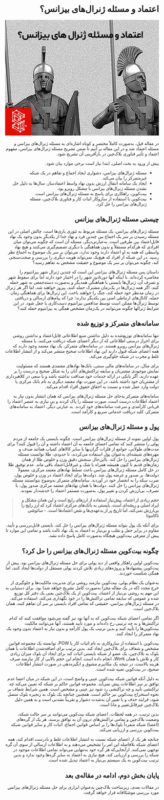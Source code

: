 <div dir="rtl">

# اعتماد و مسئله ژنرال‌های بیزانس؟


![Image](2.jpeg)
  
در مقاله قبل، به‌صورت کاملاً مختصر و کوتاه اشاره‌ای به مسئله ژنرال‌های بیزانس و مسئله اعتماد شد و در این مقاله بر آنیم تا ضمن تشریح مسئله ژنرال‌های بیزانس، مفهوم اعتماد و تأثیر فناوری بلاک‌چین در بازآفرینی آن تشریح شود.
  
پیش از ورود به بحث اصلی، ابتدا نیاز است برخی موارد بیان شود.
  
-	مسئله ژنرال‌های بیزانس، دشواری ایجاد اجماع و تفاهم در یک شبکه غیرمتمرکز را بیان می‌کند.
-	ایجاد یک سامانه انتقال ارزش بدون نهاد واسط اعتمادساز، سال‌ها به دلیل حل نشدن مسئله ژنرال‌های بیزانس با مشکل روبرو بود.
-	بیت‌کوین، راهکاری برای پاسخ به مسئله ژنرال‌های بیزانس است.
-	بیت‌کوین با استفاده از سازوکار اثبات کار و فناوری بلاک‌چین، مسئله ژنرال‌های بیزانس را حل کرد.

## چیستی مسئله ژنرال‌های بیزانس
  
مسئله ژنرال‌های بیزانس، یک مسئله مربوط به تئوری بازی‌ها است. چالش اصلی در این مسئله رسیدن بر سر یک اجماع بین چندین فرد و نهاد جدا از یکدیگر بدون وجود یک نهاد قابل‌اعتماد بین طرفین است. به‌عبارتی‌دیگر، مسئله آن است که چگونه می‌توان میان افرادی که هرکدام مستقلاً و بدون هماهنگی با دیگری تصمیم‌گیری می‌کنند و هیچ نهاد واسطی که همه به او اعتماد دارند وجود ندارد، می‌توان بر سر یک موضوع به اجماع نظر رسید. در این شبکه از افراد که هیچ‌یک نمی‌تواند هویت دیگری را بررسی و صحت‌سنجی کند، چگونه می‌توان بر سر یک موضوع و حقیقت مشخص به تفاهم رسید؟
  
داستان پس مسئله ژنرال‌های بیزانس این است که چندین ژنرال شهر بیزانتیوم را محاصره کرده‌اند. با اینکه آنها دورتادور شهر را در اختیار خود دارند اما برای سقوط شهر و تصرف آن، ژنرال‌ها بایستی با هماهنگی همدیگر و به‌صورت دسته‌جمعی به شهر حمله کنند. اگر همه ژنرال‌ها در یک‌زمان مشترک حمله کنند، پیروز خواهند شد، اما اگر هر ژنرال در زمان مدنظر خود حمله کند، جنگ را خواهند باخت. این ژنرال‌ها برای هماهنگی زمان حمله، کانال‌های ارتباطی امنی بین یکدیگر ندارند؛ چرا که پیام‌های ارسالی و دریافتی توسط ژنرال‌ها ممکن است توسط مدافعین بیزانتیوم دست‌کاری یا جعل شود. در این شرایط ژنرال‎ها چگونه می‌توانند در یک‌زمان مشخص همگی به بیزانتیوم حمله کنند؟
  
## سامانه‌های متمرکز و توزیع شده
  
تنها سامانه‌های توزیع‌شده به دلیل نداشتن منبع اطلاعاتی قابل‌اعتماد و نداشتن روشی برای احراز درستی اطلاعاتی که از دیگر اعضای شبکه دریافت می‌کنند، با مسئله ژنرال‌های بیزانس روبرو هستند. در سامانه‌های متمرکز، یک نهاد معتمد وجود دارند که همه اعضای شبکه قبول دارند این نهاد اطلاعات صحیح منتشر می‌کند و از انتشار اطلاعات غلط و مخرب در شبکه جلوگیری می‌کند.
  
برای مثال، در سامانه‌های مالی سنتی، بانک‌ها نهادهای معتمدی هستند که مسئولیت نمایش موجودی مشتریان و سابقه تراکنش‌های آنان را به شکل صحیح و درست را بر عهده دارند. اگر بانکی در ارائه خدمات خود صداقت نداشته باشد و یا سعی در کلاهبرداری از مشتریان خود داشته باشد، در این صورت نهاد معتمد دیگری به نام بانک مرکزی یا دولت وارد عمل شده و نسبت به احقاق حقوق افراد اقدام می‌کند.
  
سامانه‌های متمرکز به‌جای حل مسئله ژنرال‌های بیزانس که همان انتشار بدون نیاز به اعتماد اطلاعات درست است، صورت مسئله را پاک کردند و بی نیازی به عنصر اعتماد را قربانی کارآمدی و سرعت سامانه‌های خود کردند. به عبارتی دیگر، اعتماد به سامانه‌های متمرکز، کلید دریافت خدماتی سریع و کارآمد است.
  
## پول و مسئله ژنرال‌های بیزانس
  
پول اولین نمونه از مسئله ژنرال‌های بیزانس است. چگونه بایستی یک جامعه از مردم پولی را منتشر کنند که تمامی اعضای جامعه به آن اعتماد داشته و آن را قبول کنند؟ برای مدت‌های طولانی، جوامع از فلزات گران‌بها یا سایر کالاهای کمیاب همانند صدف و مهره‌های شیشه‌ای به‌عنوان پول استفاده می‌کردند. تا حدودی، طلا توانست مسئله ژنرال‌های بیزانس را حل کند. بااین‌حال سنجش دقیق وزن و خلوص طلا از همان زمان‌های قدیم تا کنون همیشه همراه با شک و غیرقابل‌اعتماد باقی ماند. عدم توفیق طلا در حل کامل مسئله ژنرال‌های بیزانس باعث تسلط نهادهای معتمد مرکزی، معمولاً دولت‌ها، بر صدور و عرضه پول شد. دولت‌ها برای ایجاد اعتماد در وزن و خلوص پول، ضرب سکه را به انحصار خود در آوردند. سامانه‌های متمرکز به‌وضوح نتوانستند مسئله ژنرال‌های بیزانس را حل کنند. دولت‌ها یا همان نهادهای معتمد مرکزی صدور پول، با تصرف، بی‌ارزش کردن و تغییر پول، به‌صورت مستمر اعتماد را خدشه‌دار نمودند.
  
> **حجم زیادی از اعتماد، پیش‌نیاز استفاده از ارزهای رایج است و این همان مشکل و ایراد اصلی و ریشه‌ای است. بایستی به بانک‌های مرکزی اعتماد کرد که ارز رایج را بی‌ارزش نمی‌کند، اما تاریخ پر از بدعهدی‌ها و نقض اعتمادها است. - ساتوشی ناکاموتا**
  
برای آنکه یک پول بتواند مسئله ژنرال‌های بیزانس را حل کند، بایستی قابل‌بررسی و تأیید، مقاوم در برابر جعل و تقلب و بی‌نیاز به اعتماد به یک نهاد ثالث باشد و تمامی این موارد تا پیش از معرفی بیت‌کوین هیچگاه به‌صورت کامل پاسخ داده نشد.
  
## چگونه بیت‌کوین مسئله ژنرال‌های بیزانس را حل کرد؟
  
بیت‌کوین اولین راهکار واقعی از دید پولی برای حل مسئله ژنرال‌های بیزانس بود. پیش از بیت‌کوین پیشنهادها و پروژه‌های زیادی تلاش کردند پولی مستقل از دولت‌ها ایجاد کنند، اما همگی شکست خوردند.
  
به‌عنوان یک نظام پولی، بیت‌کوین نیازمند روشی برای مدیریت مالکیت‌ها و جلوگیری از خرج مجدد (که در یک مقاله مجزا به‌صورت کامل تشریح خواهد شد) بود. برای دستیابی به این مهم به روشی بی‌نیاز از اعتماد، بیت‌کوین از یک بلاک‌چین یعنی یک دفتر کل توزیع شده و عمومی که سابقه تمامی تراکنش‌ها را در خود نگهداری می‌کند، استفاده می‌کند. در مسئله ژنرال‌های بیزانس، حقیقتی که تمامی افراد بایستی بر سر آن تفاهم کنند، همان بلاک‌چین است.
  
اگر تمامی اعضای شبکه بیت‌کوین که به آنها نود نیز گفته می‌شود موافقت کنند که کدام تراکنش‌ها و به چه ترتیبی رخ داده‌اند و مورد تأیید هستند، آنها می‌توانند مالکیت بیت‌کوین‌ها را تأیید کنند و بدین ترتیب یک پول کارآمد و بدون نیاز به اعتماد بدون وجود یک نهاد متمرکز را ایجاد کنند.
  
بیت‌کوین با استفاده از سازوکاری به نام اثبات کار یا POW، توانسته یک مجموعه قوانین مشخص و شفاف برای بلاک‌چین ایجاد کند. بدین ترتیب برای اضافه‌شدن اطلاعات یا همان بلوک به بلاک‌چین، یک عضو از شبکه بایستی اثبات کند برای ایجاد آن بلوک میزان زیادی کار و تلاش یا همان Work، انجام داده است. انجام این حجم بالایی از کار نیازمند صرف هزینه بالاست، در نتیجه یک مکانیزم مشوق و انگیزه‌دهی در صورت انتشار اطلاعات صحیح، در بیت‌کوین تعبیه شده است.
  
به دلیل آنکه قوانین شبکه بیت‌کوین عینی و واضح است، در این شبکه در میان اعضا عدم توافق بر سر اطلاعات پیش نمی‌آید. مجموعه قوانین حاکم بر شبکه که تعیین می‌کند چه تراکنشی تأیید و چه تراکنشی رد شود نیز عینی و مشخص است. همین شرایط شفاف بر نحوه استخراج بیت‌کوین نیز حاکم است. همچنین چنانچه یک بلوک به زنجیره بلوک متصل شود، فرایند حذف و یا تغییر آن به‌شدت دشوار و تقریباً نشدنی است و به همین دلیل بلاک‌چین غیرقابل‌تغییر و مانا است.
  
بدین ترتیب، در همه لحظات، اعضای شبکه بیت‌کوین می‌توانند بر سر حالت شبکه، وضعیت بلاک‌چین و تمامی تراکنش‌های درون آن به توافق برسند. هر یک از گره‌های (اعضا) شبکه منفرداً بلوک‌ها را بر اساس قوانین اجماع، اثبات کار و سایر قوانین شبکه بیت‌کوین بررسی و ارزیابی می‌کند.
  
چنانچه هر یک از اعضای شبکه نسبت به انتشار اطلاعات غلط و نادرست اقدام کند، همه اعضای شبکه بلافاصله این امر را تشخیص می‌دهند و به اطلاعات ارسالی از سوی آن گره توجهی نمی‌کنند. ازآنجایی‌که هر گره خود به‌تنهایی می‌تواند تمامی اطلاعات موجود در شبکه را بررسی و ارزیابی کند، هیچ نیازی به اعتماد به سایر گره‌ها وجود ندارد و بدین ترتیب بیت‌کوین به یک سیستم بی‌نیاز به اعتماد تبدیل شده است.

##  پایان بخش دوم، ادامه در مقاله‌ی بعد 
  
در مقالات بعدی، زیرساخت بلاک‌چین به‌عنوان ابزاری برای حل مسئله ژنرال‌های بیزانس مورد بررسی موشکافانه قرار خواهد گرفت.
    
</div>
